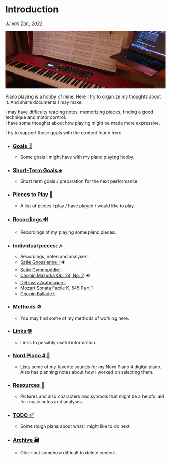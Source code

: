 Introduction
============

*JJ van Zon, 2022*

![](resources/photo-jjs-piano-laptop-sheet-music-analysis-wide.jpg)

Piano playing is a hobby of mine. Here I try to organize my thoughts about it. And share documents I may make.

I may have difficulty reading notes, memorizing pieces, finding a good technique and motor control.  
I have some thoughts about how playing might be made more expressive.  

I try to support these goals with the content found here.  

- ### [Goals 🎯](goals.md)
    - Some goals I might have with my piano playing hobby.
- ### [Short-Term Goals ⏺](short-term-goals.md)
    - Short term goals / preparation for the next performance.
- ### [Pieces to Play 🎹](pieces-to-play.md)
    - A list of pieces I play / have played / would like to play.
- ### [Recordings 🔊](recordings.md)
    - Recordings of my playing some piano pieces.
- ### Individual pieces: 🎶
    - Recordings, notes and analyses.
    - [Satie Gnossienne Ⅰ](satie-gnossienne-1/README.md) 🔉
    - [Satie Gymnopédie Ⅰ](satie-gymnopedie-1/README.md)
    - [Chopin Mazurka Op. 24, No. 2](chopin-mazurka-op-24-no-2/README.md) 🔉
    - [Debussy Arabesque Ⅰ](debussy-arabesque-1/README.md)
    - [Mozart Sonata Facile K. 545 Part 1](mozart-sonata-facile-part-1/README.md)
    - [Chopin Ballade Ⅱ](chopin-ballade-2/README.md)
- ### [Methods ⚙](methods/README.md)
    - You may find some of my methods of working here.
- ### [Links 🌐](links.md)
    - Links to possibly useful information.
- ### [Nord Piano 4 🎹](nord-piano-4/README.md)
    - Lists some of my favorite sounds for my Nord Piano 4 digital piano. Also has planning notes about how I worked on selecting them.
- ### [Resources 🔧](resources/README.md)
    - Pictures and also characters and symbols that might be a helpful aid for music notes and analyses.
- ### [TODO ✅](todo.md)
    - Some rough plans about what I might like to do next.
- ### [Archive 🗃](archive/README.md)
    - Older but somehow difficult to delete content.